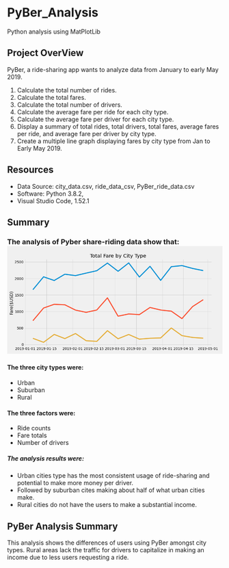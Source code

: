 # PyBer_Analysis
Python analysis using MatPlotLib

## Project OverView
PyBer, a ride-sharing app wants to analyze data from January to early May 2019.

1. Calculate the total number of rides.
2. Calculate the total fares.
3. Calculate the total number of drivers.
4. Calculate the average fare per ride for each city type.
5. Calculate the average fare per driver for each city type.
6. Display a summary of total rides, total drivers, total fares, average fares per ride, and average fare per driver by city type.
7. Create a multiple line graph displaying fares by city type from Jan to Early May 2019.

## Resources
- Data Source: city_data.csv, ride_data_csv, PyBer_ride_data.csv
- Software: Python 3.8.2, 
- Visual Studio Code, 1.52.1

## Summary
### The analysis of Pyber share-riding data show that: ![Fare Analysis](analysis/PyBer_fare_summary.png) 

#### The three city types were:
- Urban
- Suburban
- Rural

#### The three factors were:
- Ride counts
- Fare totals
- Number of drivers

##### The analysis results were:
- Urban cities type has the most consistent usage of ride-sharing and potential to make more money per driver.
- Followed by suburban cites making about half of what urban cities make.
- Rural cities do not have the users to make a substantial income.

## PyBer Analysis Summary

This analysis shows the differences of users using PyBer amongst city types.  Rural areas lack the traffic for drivers to capitalize in making an income due to less users requesting a ride. 

